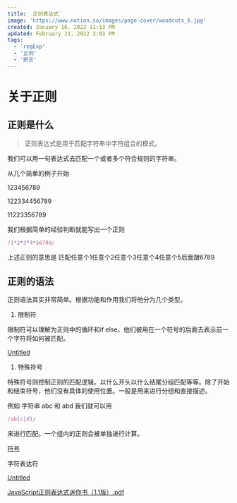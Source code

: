 ```yaml
---
title:  正则表达式
image: 'https://www.notion.so/images/page-cover/woodcuts_6.jpg'
created: January 16, 2022 11:13 PM
updated: February 21, 2022 3:03 PM
tags:
  - 'regExp'
  - '正则'
  - '断言'
---
```

# 


# 关于正则

## 正则是什么

> 正则表达式是用于匹配字符串中字符组合的模式。
> 

我们可以用一句表达式去匹配一个或者多个符合规则的字符串。

从几个简单的例子开始

123456789

122334456789

11223356789

我们根据简单的经验判断就能写出一个正则

```jsx
/1*2*3*4*56789/
```

上述正则的意思是 匹配任意个1任意个2任意个3任意个4任意个5后面跟6789

## 正则的语法

正则语法其实非常简单。根据功能和作用我们将他分为几个类型。

1. 限制符

限制符可以理解为正则中的循环和if else。他们被用在一个符号的后面去表示前一个字符将如何被匹配。

[Untitled](https://www.notion.so/f57da0dfcea649f6a9d7495290563cce)

1. 特殊符号

特殊符号则控制正则的匹配逻辑。以什么开头以什么结尾分组匹配等等。除了开始和结束符号，他们没有具体的使用位置。一般是用来进行分组和直接描述。

例如 字符串 abc 和 abd 我们就可以用

```jsx
/ab(c|d)/
```

来进行匹配。一个组内的正则会被单独进行计算。

[符号](https://www.notion.so/40010b06a85e469885c84423b4ef6c9f)

字符表达符

[Untitled](https://www.notion.so/57d3baec845b4d96bd7cae7828616743)

[JavaScript正则表达式迷你书（1.1版）.pdf](/regExp/JavaScript1.1.pdf)